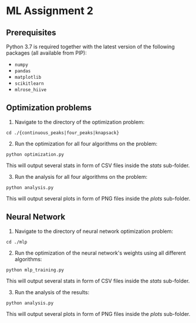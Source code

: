 # ML Assignment 2

## Prerequisites
Python 3.7 is required together with the latest version of the following packages (all available from PIP):
- `numpy`
- `pandas`
- `matplotlib`
- `scikitlearn`
- `mlrose_hiive`


## Optimization problems
1. Navigate to the directory of the optimization problem:
```
cd ./{continuous_peaks|four_peaks|knapsack}
```

2. Run the optimization for all four algorithms on the problem:
```
python optimization.py
```
This will output several stats in form of CSV files inside the *stats* sub-folder.

3. Run the analysis for all four algorithms on the problem:
```
python analysis.py
```
This will output several plots in form of PNG files inside the *plots* sub-folder.


## Neural Network
1. Navigate to the directory of neural network optimization problem:
```
cd ./mlp
```

2. Run the optimization of the neural network's weights using all different algorithms:
```
python mlp_training.py
```
This will output several stats in form of CSV files inside the *stats* sub-folder.

3. Run the analysis of the results:
```
python analysis.py
```
This will output several plots in form of PNG files inside the *plots* sub-folder.